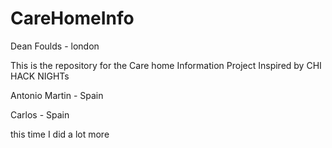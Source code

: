 # CareHomeInfo


Dean Foulds - london

This is the repository for the Care home Information Project Inspired by CHI HACK NIGHTs



Antonio Martin - Spain

Carlos - Spain


this time I did a lot more

